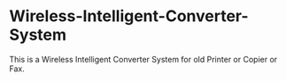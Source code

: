 # Wireless-Intelligent-Converter-System
This is a Wireless Intelligent Converter System for old Printer or Copier or Fax.

